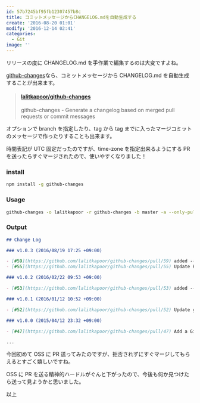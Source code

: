 ```yaml
---
id: 57b7245bf95fb12307457b8c
title: コミットメッセージからCHANGELOG.mdを自動生成する
create: '2016-08-20 01:01'
modify: '2016-12-14 02:41'
categories:
  - Git
image: ''
---
```


リリースの度に CHANGELOG.md を手作業で編集するのは大変ですよね。

[github-changes](https://github.com/lalitkapoor/github-changes)なら、コミットメッセージから CHANGELOG.md を自動生成することが出来ます。

<blockquote class="embedly-card" data-card-key="efc9713d77434ae8b88ef22dda0a91e8" data-card-controls="0" data-card-width="500" data-card-type="article" data-card-align="left"><h4><a href="https://github.com/lalitkapoor/github-changes">lalitkapoor/github-changes</a></h4><p>github-changes - Generate a changelog based on merged pull requests or commit messages</p></blockquote>

オプションで branch を指定したり、tag から tag までに入ったマージコミットのメッセージで作ったりすることも出来ます。

時間表記が UTC 固定だったのですが、time-zone を指定出来るようにする PR を送ったらすぐマージされたので、使いやすくなりました！

<!-- more -->

### install

```bash
npm install -g github-changes
```

### Usage

```bash
github-changes -o lalitkapoor -r github-changes -b master -a --only-pulls --use-commit-body -z Asia/Tokyo
```

### Output

```md
## Change Log

### v1.0.3 (2016/08/19 17:25 +09:00)

- [#59](https://github.com/lalitkapoor/github-changes/pull/59) added --time-zone option (@YuG1224)
- [#55](https://github.com/lalitkapoor/github-changes/pull/55) Update README with correct links! (@PunkChameleon)

### v1.0.2 (2016/02/22 09:53 +09:00)

- [#53](https://github.com/lalitkapoor/github-changes/pull/53) added --for-tag option to generate changelog for single tag (@ivpusic)

### v1.0.1 (2016/01/12 10:52 +09:00)

- [#52](https://github.com/lalitkapoor/github-changes/pull/52) Update ghauth dependency (@nunorafaelrocha)

### v1.0.0 (2015/04/12 23:32 +09:00)

- [#47](https://github.com/lalitkapoor/github-changes/pull/47) Add a Gitter chat badge to README.md (@gitter-badger)

...
```

今回初めて OSS に PR 送ってみたのですが、拒否されずにすぐマージしてもらえるとすごく嬉しいですね。

OSS に PR を送る精神的ハードルがぐんと下がったので、今後も何か見つけたら送って見ようかと思いました。

以上
